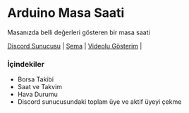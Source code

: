 # Arduino Masa Saati
Masanızda belli değerleri gösteren bir masa saati

[Discord Sunucusu](https://discord.gg/codare) |
[Şema](johnny-five.io/api/lcd/) |
[Videolu Gösterim](https://youtu.be/noNXJEm47AI) |

### İçindekiler

- Borsa Takibi
- Saat ve Takvim
- Hava Durumu
- Discord sunucusundaki toplam üye ve aktif üyeyi çekme
